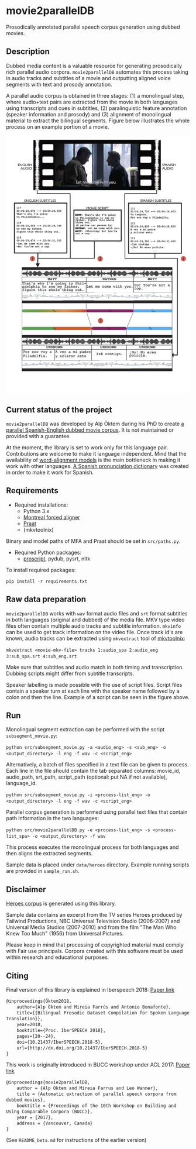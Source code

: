 # movie2parallelDB 
Prosodically annotated parallel speech corpus generation using dubbed movies. 

## Description 
Dubbed media content is a valuable resource for generating prosodically rich parallel audio corpora. `movie2parallelDB` automates this process taking in audio tracks and subtitles of a movie and outputting aligned voice segments with text and prosody annotation. 

A parallel audio corpus is obtained in three stages: (1) a monolingual step, where audio+text pairs are extracted from the movie in both languages using transcripts and cues in subtitles, (2) paralinguistic feature annotation (speaker information and prosody) and (3) alignment of monolingual material to extract the bilingual segments. Figure below illustrates the whole process on an example portion of a movie.

<p align="center"><img src="https://raw.githubusercontent.com/alpoktem/movie2parallelDB/master/img/movie2parallelDB-example_pipeline.png" width="500"></p>

## Current status of the project

`movie2parallelDB` was developed by Alp Öktem during his PhD to create [a parallel Spanish-English dubbed movie corpus](https://repositori.upf.edu/handle/10230/35572). It is not maintained or provided with a guarantee.  

At the moment, the library is set to work only for this language pair. Contributions are welcome to make it language independent. Mind that the availability of [word-alignment models](https://montreal-forced-aligner.readthedocs.io/en/latest/pretrained_models.html) is the main bottleneck in making it work with other languages. [A Spanish pronunciation dictionary](https://raw.githubusercontent.com/TalnUPF/phonetic_lexica/master/es/es_lexicon-gpA.txt) was created in order to make it work for Spanish.

## Requirements

* Required installations:
	- Python 3.x
	- [Montreal forced aligner](https://montreal-forced-aligner.readthedocs.io/en/latest/installation.html)
	- [Praat](http://www.fon.hum.uva.nl/praat/)
	- (mkvtoolnix)

Binary and model paths of MFA and Praat should be set in `src/paths.py`.

* Required Python packages:
	- [proscript](https://github.com/alpoktem/proscript), pydub, pysrt, nltk

To install required packages:

```
pip install -r requirements.txt
```

## Raw data preparation

`movie2parallelDB` works with `wav` format audio files and `srt` format subtitles in both languages (original and dubbed) of the media file. MKV type video files often contain multiple audio tracks and subtitle information. `mkvinfo` can be used to get track information on the video file. Once track id's are known, audio tracks can be extracted using `mkvextract` tool of [mkvtoolnix](https://mkvtoolnix.download/): 

`mkvextract <movie-mkv-file> tracks 1:audio_spa 2:audio_eng 3:sub_spa.srt 4:sub_eng.srt` 

Make sure that subtitles and audio match in both timing and transcription. Dubbing scripts might differ from subtitle transcripts. 

Speaker labelling is made possible with the use of script files. Script files contain a speaker turn at each line with the speaker name followed by a colon and then the line. Example of a script can be seen in the figure above. 

## Run

Monolingual segment extraction can be performed with the script `subsegment_movie.py`:

`python src/subsegment_movie.py -a <audio_eng> -s <sub_eng> -o <output_directory> -l eng -f wav -c <script_eng>`

Alternatively, a batch of files specified in a text file can be given to process. Each line in the file should contain the tab separated columns: movie_id, audio_path, srt_path, script_path (optional: put NA if not available), language_id. 

`python src/subsegment_movie.py -i <process-list_eng> -o <output_directory> -l eng -f wav -c <script_eng>`

Parallel corpus generation is performed using parallel text files that contain path information in the two languages:

`python src/movie2parallelDB.py -e <process-list_eng> -s <process-list_spa> -o <output_directory> -f wav`

This process executes the monolingual process for both languages and then aligns the extracted segments. 

Sample data is placed under `data/heroes` directory. Example running scripts are provided in `sample_run.sh`.

## Disclaimer

[Heroes corpus](https://repositori.upf.edu/handle/10230/35572) is generated using this library. 

Sample data contains an excerpt from the TV series Heroes produced by Tailwind Productions, NBC Universal Television Studio (2006-2007) and Universal Media Studios (2007-2010) and from the film "The Man Who Knew Too Much" (1956) from Universal Pictures. 

Please keep in mind that processing of copyrighted material must comply with Fair use principals. Corpora created with this software must be used within research and educational purposes. 

## Citing

Final version of this library is explained in Iberspeech 2018: [Paper link](https://www.isca-speech.org/archive/IberSPEECH_2018/abstracts/IberS18_P1-1_Oktem.html)
	
	@inproceedings{Öktem2018,
		author={Alp Öktem and Mireia Farrús and Antonio Bonafonte},
		title={{Bilingual Prosodic Dataset Compilation for Spoken Language Translation}},
		year=2018,
		booktitle={Proc. IberSPEECH 2018},
		pages={20--24},
		doi={10.21437/IberSPEECH.2018-5},
		url={http://dx.doi.org/10.21437/IberSPEECH.2018-5}	
	}

This work is originally introduced in BUCC workshop under ACL 2017: [Paper link](https://repositori.upf.edu/handle/10230/32716)

	@inproceedings{movie2parallelDB,
		author = {Alp Oktem and Mireia Farrus and Leo Wanner},
		title = {Automatic extraction of parallel speech corpora from dubbed movies},
		booktitle = {Proceedings of the 10th Workshop on Building and Using Comparable Corpora (BUCC)},
		year = {2017},
		address = {Vancouver, Canada}
	}

(See `README_beta.md` for instructions of the earlier version)
